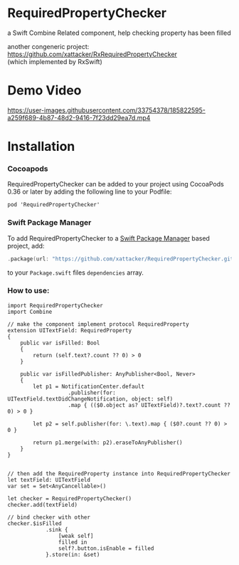 # RequiredPropertyChecker
a Swift Combine Related component, help checking property has been filled

another congeneric project: https://github.com/xattacker/RxRequiredPropertyChecker
<br>(which implemented by RxSwift)

# Demo Video

https://user-images.githubusercontent.com/33754378/185822595-a259f689-4b87-48d2-9416-7f23dd29ea7d.mp4



# Installation

### Cocoapods
RequiredPropertyChecker can be added to your project using CocoaPods 0.36 or later by adding the following line to your Podfile:
```
pod 'RequiredPropertyChecker'
```

### Swift Package Manager
To add RequiredPropertyChecker to a [Swift Package Manager](https://swift.org/package-manager/) based project, add:

```swift
.package(url: "https://github.com/xattacker/RequiredPropertyChecker.git", .upToNextMajor(from: "1.0.0")),
```
to your `Package.swift` files `dependencies` array.


### How to use:
``` 
import RequiredPropertyChecker
import Combine

// make the component implement protocol RequiredProperty
extension UITextField: RequiredProperty
{
    public var isFilled: Bool
    {
        return (self.text?.count ?? 0) > 0
    }

    public var isFilledPublisher: AnyPublisher<Bool, Never>
    {
        let p1 = NotificationCenter.default
                   .publisher(for: UITextField.textDidChangeNotification, object: self)
                   .map { (($0.object as? UITextField)?.text?.count ?? 0) > 0 }

        let p2 = self.publisher(for: \.text).map { ($0?.count ?? 0) > 0 }

        return p1.merge(with: p2).eraseToAnyPublisher()
    }
}


// then add the RequiredProperty instance into RequiredPropertyChecker
let textField: UITextField
var set = Set<AnyCancellable>()
    
let checker = RequiredPropertyChecker()
checker.add(textField)

// bind checker with other
checker.$isFilled           
            .sink {
                [weak self]
                filled in
                self?.button.isEnable = filled
            }.store(in: &set)
``` 
